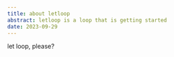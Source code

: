 ```yaml
---
title: about letloop
abstract: letloop is a loop that is getting started
date: 2023-09-29
---
```


let loop, please?

